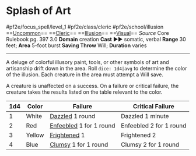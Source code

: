 # Splash of Art
#pf2e/focus_spell/level_1 #pf2e/class/cleric #pf2e/school/illusion 
==[Uncommon](../../../../../TTRPGShare-Pathfinder-2E-Vault/rules/traits/uncommon.md)== ==[Cleric](../../../../../TTRPGShare-Pathfinder-2E-Vault/rules/traits/cleric.md)== ==[Illusion](../../../../../TTRPGShare-Pathfinder-2E-Vault/rules/traits/illusion.md)== ==[Visual](../../../../../TTRPGShare-Pathfinder-2E-Vault/rules/traits/visual.md)==
*Source* Core Rulebook pg. 397 3.0
**Domain** creation
**Cast** ►► somatic, verbal
**Range** 30 feet; **Area** 5-foot burst
**Saving Throw** Will; **Duration** varies

---
A deluge of colorful illusory paint, tools, or other symbols of art and artisanship drift down in the area. Roll `dice: 1d4|avg` to determine the color of the illusion. Each creature in the area must attempt a Will save.

A creature is unaffected on a success. On a failure or critical failure, the creature takes the results listed on the table relevant to the color.

| 1d4 | Color  | Failure                     | Critical Failure        |
| --- | ------ | --------------------------- | ----------------------- |
| 1   | White  | [Dazzled](../../../Conditions/Dazzled.md) 1 round         | Dazzled 1 minute        |
| 2   | Red    | [Enfeebled](../../../Conditions/Enfeebled.md) 1 for 1 round | Enfeebled 2 for 1 round |
| 3   | Yellow | [Frightened](../../../Conditions/Frightened.md) 1            | Frightened 2            |
| 4   | Blue   | [Clumsy](../../../Conditions/Clumsy.md) 1 for 1 round    | Clumsy 2 for 1 round    |
